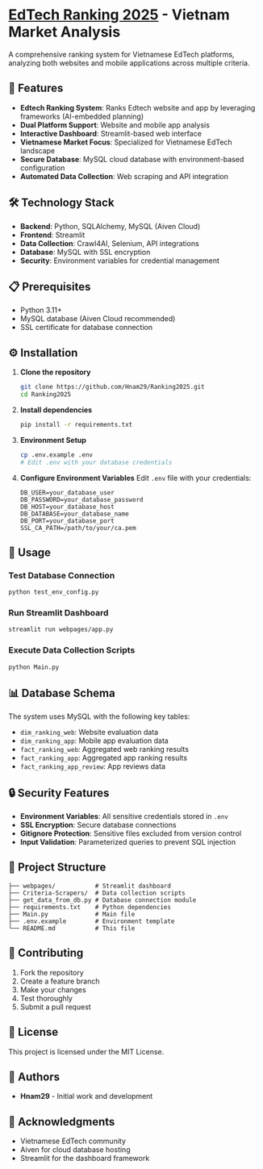 # [EdTech Ranking 2025](https://edtechagency-ranking2025.streamlit.app/) - Vietnam Market Analysis

A comprehensive ranking system for Vietnamese EdTech platforms, analyzing both websites and mobile applications across multiple criteria.

## 🚀 Features

- **Edtech Ranking System**: Ranks Edtech website and app by leveraging frameworks (AI-embedded planning)
- **Dual Platform Support**: Website and mobile app analysis
- **Interactive Dashboard**: Streamlit-based web interface
- **Vietnamese Market Focus**: Specialized for Vietnamese EdTech landscape
- **Secure Database**: MySQL cloud database with environment-based configuration
- **Automated Data Collection**: Web scraping and API integration

## 🛠️ Technology Stack

- **Backend**: Python, SQLAlchemy, MySQL (Aiven Cloud)
- **Frontend**: Streamlit
- **Data Collection**: Crawl4AI, Selenium, API integrations
- **Database**: MySQL with SSL encryption
- **Security**: Environment variables for credential management

## 📋 Prerequisites

- Python 3.11+
- MySQL database (Aiven Cloud recommended)
- SSL certificate for database connection

## ⚙️ Installation

1. **Clone the repository**
   ```bash
   git clone https://github.com/Hnam29/Ranking2025.git
   cd Ranking2025
   ```

2. **Install dependencies**
   ```bash
   pip install -r requirements.txt
   ```

3. **Environment Setup**
   ```bash
   cp .env.example .env
   # Edit .env with your database credentials
   ```

4. **Configure Environment Variables**
   Edit `.env` file with your credentials:
   ```
   DB_USER=your_database_user
   DB_PASSWORD=your_database_password
   DB_HOST=your_database_host
   DB_DATABASE=your_database_name
   DB_PORT=your_database_port
   SSL_CA_PATH=/path/to/your/ca.pem
   ```

## 🚀 Usage

### Test Database Connection
```bash
python test_env_config.py
```

### Run Streamlit Dashboard
```bash
streamlit run webpages/app.py
```

### Execute Data Collection Scripts
```bash
python Main.py
```

## 📊 Database Schema

The system uses MySQL with the following key tables:
- `dim_ranking_web`: Website evaluation data
- `dim_ranking_app`: Mobile app evaluation data
- `fact_ranking_web`: Aggregated web ranking results
- `fact_ranking_app`: Aggregated app ranking results
- `fact_ranking_app_review`: App reviews data



## 🔒 Security Features

- **Environment Variables**: All sensitive credentials stored in `.env`
- **SSL Encryption**: Secure database connections
- **Gitignore Protection**: Sensitive files excluded from version control
- **Input Validation**: Parameterized queries to prevent SQL injection

## 📁 Project Structure

```
├── webpages/           # Streamlit dashboard
├── Criteria-Scrapers/  # Data collection scripts
├── get_data_from_db.py # Database connection module
├── requirements.txt    # Python dependencies
├── Main.py             # Main file
├── .env.example        # Environment template
└── README.md           # This file
```

## 🤝 Contributing

1. Fork the repository
2. Create a feature branch
3. Make your changes
4. Test thoroughly
5. Submit a pull request

## 📝 License

This project is licensed under the MIT License.

## 👥 Authors

- **Hnam29** - Initial work and development

## 🙏 Acknowledgments

- Vietnamese EdTech community
- Aiven for cloud database hosting
- Streamlit for the dashboard framework
